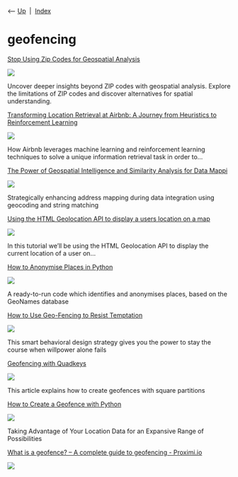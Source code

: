 <div class="nav">

⟵ [Up](index.html)  \|  [Index](index.html)

</div>

# geofencing

<div class="cards">

<div class="card">

<div class="card-title">

[Stop Using Zip Codes for Geospatial
Analysis](https://carto.com/blog/zip-codes-spatial-analysis)

</div>

<div class="card-image">

[![](https://cdn.prod.website-files.com/63483ad423421bd16e7a7ae7/639c39c9c67f664c8539d8da_zip-first-digit.png)](https://carto.com/blog/zip-codes-spatial-analysis)

</div>

Uncover deeper insights beyond ZIP codes with geospatial analysis.
Explore the limitations of ZIP codes and discover alternatives for
spatial understanding.

</div>

<div class="card">

<div class="card-title">

[Transforming Location Retrieval at Airbnb: A Journey from Heuristics to
Reinforcement
Learning](https://medium.com/airbnb-engineering/transforming-location-retrieval-at-airbnb-a-journey-from-heuristics-to-reinforcement-learning-d33ffc4ddb8f?source=rss----53c7c27702d5---4)

</div>

<div class="card-image">

[![](https://miro.medium.com/v2/da:true/resize:fit:1200/0*ntAY9EP682xs6adB)](https://medium.com/airbnb-engineering/transforming-location-retrieval-at-airbnb-a-journey-from-heuristics-to-reinforcement-learning-d33ffc4ddb8f?source=rss----53c7c27702d5---4)

</div>

How Airbnb leverages machine learning and reinforcement learning
techniques to solve a unique information retrieval task in order to…

</div>

<div class="card">

<div class="card-title">

[The Power of Geospatial Intelligence and Similarity Analysis for Data
Mappi](https://towardsdatascience.com/the-power-of-geospatial-intelligence-and-similarity-analysis-for-data-mapping-3ebae73a7e27?source=rss----7f60cf5620c9---4)

</div>

<div class="card-image">

[![](https://miro.medium.com/v2/resize:fit:1200/1*QpLwcJoRja2DdmE3j5pHaw.jpeg)](https://towardsdatascience.com/the-power-of-geospatial-intelligence-and-similarity-analysis-for-data-mapping-3ebae73a7e27?source=rss----7f60cf5620c9---4)

</div>

Strategically enhancing address mapping during data integration using
geocoding and string matching

</div>

<div class="card">

<div class="card-title">

[Using the HTML Geolocation API to display a users location on a
map](https://dev.to/michaelburrows/using-the-html-geolocation-api-to-display-a-users-location-on-a-map-bi8)

</div>

<div class="card-image">

[![](https://media.dev.to/dynamic/image/width=1000,height=500,fit=cover,gravity=auto,format=auto/https%3A%2F%2Fdev-to-uploads.s3.amazonaws.com%2Fuploads%2Farticles%2F80e8xh01cdk7vwlasfih.png)](https://dev.to/michaelburrows/using-the-html-geolocation-api-to-display-a-users-location-on-a-map-bi8)

</div>

In this tutorial we’ll be using the HTML Geolocation API to display the
current location of a user on...

</div>

<div class="card">

<div class="card-title">

[How to Anonymise Places in
Python](https://towardsdatascience.com/how-to-anonymise-places-in-python-55597d0ded24)

</div>

<div class="card-image">

[![](https://miro.medium.com/v2/da:true/resize:fit:1200/0*ysUbFyD2bPFuKxNZ)](https://towardsdatascience.com/how-to-anonymise-places-in-python-55597d0ded24)

</div>

A ready-to-run code which identifies and anonymises places, based on the
GeoNames database

</div>

<div class="card">

<div class="card-title">

[How to Use Geo-Fencing to Resist
Temptation](https://betterhumans.pub/how-to-use-geo-fencing-to-resist-temptation-ad65a520e5e3?source=rss----7038e003d060---4)

</div>

<div class="card-image">

[![](https://miro.medium.com/v2/resize:fit:1200/1*de1NmDDY64VhGSToFHspHQ.jpeg)](https://betterhumans.pub/how-to-use-geo-fencing-to-resist-temptation-ad65a520e5e3?source=rss----7038e003d060---4)

</div>

This smart behavioral design strategy gives you the power to stay the
course when willpower alone fails

</div>

<div class="card">

<div class="card-title">

[Geofencing with
Quadkeys](https://towardsdatascience.com/geofencing-with-quadkeys-7c5b9866ff98?source=rss----7f60cf5620c9---4)

</div>

<div class="card-image">

[![](https://miro.medium.com/v2/resize:fit:339/1*xfysbLvGMq104gNUFFUCnQ.png)](https://towardsdatascience.com/geofencing-with-quadkeys-7c5b9866ff98?source=rss----7f60cf5620c9---4)

</div>

This article explains how to create geofences with square partitions

</div>

<div class="card">

<div class="card-title">

[How to Create a Geofence with
Python](https://towardsdatascience.com/how-to-create-a-geofence-with-python-part-1-14c3864cf9cc?source=rss----7f60cf5620c9---4)

</div>

<div class="card-image">

[![](https://miro.medium.com/v2/resize:fit:1200/1*FJo5FjZVWFhR9SspzzaJpw.jpeg)](https://towardsdatascience.com/how-to-create-a-geofence-with-python-part-1-14c3864cf9cc?source=rss----7f60cf5620c9---4)

</div>

Taking Advantage of Your Location Data for an Expansive Range of
Possibilities

</div>

<div class="card">

<div class="card-title">

[What is a geofence? – A complete guide to geofencing -
Proximi.io](https://proximi.io/geofence-complete-guide-geofencing)

</div>

<div class="card-image">

[![](https://proximi.io/wp-content/uploads/2016/06/analytics_logo.jpg)](https://proximi.io/geofence-complete-guide-geofencing)

</div>

</div>

</div>
